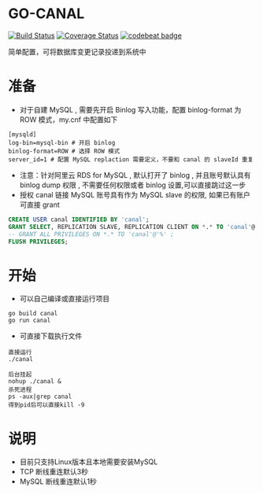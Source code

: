 # GO-CANAL
[![Build Status](https://travis-ci.com/emmeair/go-canal.svg?branch=master)](https://travis-ci.com/emmeair/go-canal)
[![Coverage Status](https://coveralls.io/repos/github/emmeair/go-canal/badge.svg?branch=master)](https://coveralls.io/github/emmeair/go-canal?branch=master)
[![codebeat badge](https://codebeat.co/badges/6e7ecb75-240a-498e-a73f-8813181b7490)](https://codebeat.co/projects/github-com-emmeair-go-canal-master)

简单配置，可将数据库变更记录投递到系统中

# 准备
- 对于自建 MySQL , 需要先开启 Binlog 写入功能，配置 binlog-format 为 ROW 模式，my.cnf 中配置如下

```
[mysqld]
log-bin=mysql-bin # 开启 binlog
binlog-format=ROW # 选择 ROW 模式
server_id=1 # 配置 MySQL replaction 需要定义，不要和 canal 的 slaveId 重复
```
- 注意：针对阿里云 RDS for MySQL , 默认打开了 binlog , 并且账号默认具有 binlog dump 权限 , 不需要任何权限或者 binlog 设置,可以直接跳过这一步
- 授权 canal 链接 MySQL 账号具有作为 MySQL slave 的权限, 如果已有账户可直接 grant

```sql
CREATE USER canal IDENTIFIED BY 'canal';  
GRANT SELECT, REPLICATION SLAVE, REPLICATION CLIENT ON *.* TO 'canal'@'%';
-- GRANT ALL PRIVILEGES ON *.* TO 'canal'@'%' ;
FLUSH PRIVILEGES;
```
# 开始

- 可以自己编译或直接运行项目
```shell
go build canal 
go run canal
```

- 可直接下载执行文件

```shell
直接运行
./canal 

后台挂起
nohup ./canal &
杀死进程
ps -aux|grep canal
得到pid后可以直接kill -9 
```

# 说明
- 目前只支持Linux版本且本地需要安装MySQL
- TCP 断线重连默认3秒
- MySQL 断线重连默认1秒





